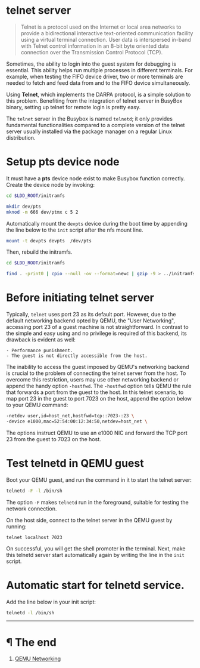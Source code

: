# telnet server

> Telnet is a protocol used on the Internet or local area networks to provide
> a bidirectional interactive text-oriented communication facility using a
> virtual terminal connection. User data is interspersed in-band with Telnet
> control information in an 8-bit byte oriented data connection over the
> Transmission Control Protocol (TCP).

Sometimes, the ability to login into the guest system for debugging is
essential. This ability helps run multiple processes in different terminals.
For example, when testing the FIFO device driver, two or more terminals are
needed to fetch and feed data from and to the FIFO device simultaneously.

Using **Telnet**, which implements the DARPA protocol, is a simple solution to
this problem. Benefiting from the integration of telnet server in BusyBox
binary, setting up telnet for remote login is pretty easy.

The `telnet` server in the Busybox is named `telnetd`; it only provides
fundamental functionalities compared to a complete version of the telnet server
usually installed via the package manager on a regular Linux distribution.

# Setup pts device node

It must have a **pts** device node exist to make Busybox function correctly.
Create the device node by invoking:

```bash
cd $LDD_ROOT/initramfs

mkdir dev/pts
mknod -m 666 dev/ptmx c 5 2
```

Automatically mount the `devpts` device during the boot time by appending the
line below to the `init` script after the nfs mount line.


```bash
mount -t devpts devpts  /dev/pts
```

Then, rebuild the initramfs.

```bash
cd $LDD_ROOT/initramfs

find . -print0 | cpio --null -ov --format=newc | gzip -9 > ../initramfs.cpio.gz
```

# Before initiating telnet server

Typically, `telnet` uses port 23 as its default port. However, due to the
default networking backend opted by QEMU, the "User Networking",  accessing
port 23 of a guest machine is not straightforward. In contrast to the simple
and easy using and no privilege is required of this backend, its drawback is
evident as well:

    - Performance punishment.
    - The guest is not directly accessible from the host.

The inability to access the guest imposed by QEMU's networking backend is
crucial to the problem of connecting the telnet server from the host. To
overcome this restriction, users may use other networking backend or append the
handy option `-hostfwd`. The `-hostfwd` option tells QEMU the rule that forwards
a port from the guest to the host. In this telnet scenario, to map port 23 in
the guest to port 7023 on the host, append the option below to your QEMU
command:

```bash
-netdev user,id=host_net,hostfwd=tcp::7023-:23 \
-device e1000,mac=52:54:00:12:34:50,netdev=host_net \
```

The options instruct QEMU to use an e1000 NIC and forward the TCP port 23 from
the guest to 7023 on the host.

# Test telnetd in QEMU guest

Boot your QEMU guest, and run the command in it to start the telnet server:

```bash
telnetd -F -l /bin/sh
```

The option `-F` makes `telnetd` run in the foreground, suitable for
testing the network connection.

On the host side, connect to the telnet server in the QEMU guest by running:

```
telnet localhost 7023
```

On successful, you will get the shell promoter in the terminal. Next, make this
telnetd server start automatically again by writing the line in the `init`
script.

# Automatic start for telnetd service.

Add the line below in your init script:

```bash
telnetd -l /bin/sh
```
---

# ¶ The end

1. [QEMU Networking][1]

[1]: https://wiki.qemu.org/Documentation/Networking





